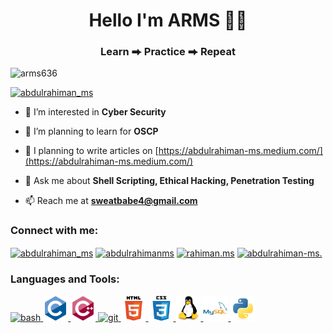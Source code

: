 <h1 align="center">Hello I'm ARMS 👨‍💻</h1>
<h3 align="center">Learn ⮕ Practice ⮕ Repeat</h3>

<p align="left"> <img src="https://komarev.com/ghpvc/?username=arms63&label=Profile%20views&color=008ae6&style=flat-square" alt="arms636" /> </p>

<p align="left"> <a href="https://twitter.com/abdulrahiman_ms" target="blank"><img src="https://img.shields.io/twitter/follow/abdulrahiman_ms?logo=twitter&style=for-the-badge" alt="abdulrahiman_ms" /></a> </p>

- 👀 I’m interested in **Cyber Security**
 
- 🌱 I’m planning to learn for **OSCP**
 
- 📝 I planning to write articles on [https://abdulrahiman-ms.medium.com/](https://abdulrahiman-ms.medium.com/)

- 💬 Ask me about **Shell Scripting, Ethical Hacking, Penetration Testing**

- 📫 Reach me at **sweatbabe4@gmail.com**

<h3 align="left">Connect with me:</h3>
<p align="left">
<a href="https://twitter.com/abdulrahiman_ms" target="blank"><img align="center" src="https://cdn.jsdelivr.net/npm/simple-icons@3.0.1/icons/twitter.svg" alt="abdulrahiman_ms" height="30" width="40" /></a>
<a href="https://linkedin.com/in/abdulrahimanms" target="blank"><img align="center" src="https://cdn.jsdelivr.net/npm/simple-icons@3.0.1/icons/linkedin.svg" alt="abdulrahimanms" height="30" width="40" /></a>
<a href="https://fb.com/rahiman.ms" target="blank"><img align="center" src="https://cdn.jsdelivr.net/npm/simple-icons@3.0.1/icons/facebook.svg" alt="rahiman.ms" height="30" width="40" /></a>
<a href="https://abdulrahiman-ms.medium.com/" target="blank"><img align="center" src="https://cdn.jsdelivr.net/npm/simple-icons@3.0.1/icons/medium.svg" alt="abdulrahiman-ms." height="30" width="40" /></a>
</p>

<h3 align="left">Languages and Tools:</h3>
<p align="left"> <a href="https://www.gnu.org/software/bash/" target="_blank"> <img src="https://www.vectorlogo.zone/logos/gnu_bash/gnu_bash-icon.svg" alt="bash" width="40" height="40"/> </a> <a href="https://www.cprogramming.com/" target="_blank"> <img src="https://raw.githubusercontent.com/devicons/devicon/master/icons/c/c-original.svg" alt="c" width="40" height="40"/> </a> <a href="https://www.w3schools.com/cpp/" target="_blank"> <img src="https://raw.githubusercontent.com/devicons/devicon/master/icons/cplusplus/cplusplus-original.svg" alt="cplusplus" width="40" height="40"/> </a> <a href="https://git-scm.com/" target="_blank"> <img src="https://www.vectorlogo.zone/logos/git-scm/git-scm-icon.svg" alt="git" width="40" height="40"/> </a> <a href="https://www.w3.org/html/" target="_blank"> <img src="https://raw.githubusercontent.com/devicons/devicon/master/icons/html5/html5-original-wordmark.svg" alt="html5" width="40" height="40"/> </a> <a href="https://www.w3.org/Style/CSS/software" target="_blank"> <img src="https://raw.githubusercontent.com/github/explore/80688e429a7d4ef2fca1e82350fe8e3517d3494d/topics/css/css.png" width="40" height="40"/> </a> <a href="https://www.linux.org/" target="_blank"> <img src="https://raw.githubusercontent.com/devicons/devicon/master/icons/linux/linux-original.svg" alt="linux" width="40" height="40"/> </a> <a href="https://www.mysql.com/" target="_blank"> <img src="https://raw.githubusercontent.com/devicons/devicon/master/icons/mysql/mysql-original-wordmark.svg" alt="mysql" width="40" height="40"/> </a> <a href="https://www.python.org" target="_blank"> <img src="https://raw.githubusercontent.com/devicons/devicon/master/icons/python/python-original.svg" alt="python" width="40" height="40"/> </a> </p>
